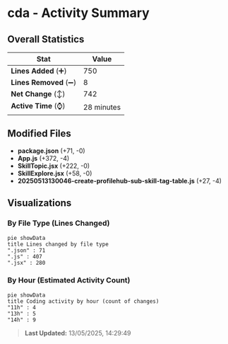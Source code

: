 # cda - Activity Summary 

## Overall Statistics

| Stat                   | Value                                                             |
| ---------------------- | ----------------------------------------------------------------- |
| **Lines Added** (➕)   | 750                                          |
| **Lines Removed** (➖) | 8                                        |
| **Net Change** (↕)    | 742                |
| **Active Time** (⌚)   | 28 minutes |


## Modified Files
- **package.json** (+71, -0)
- **App.js** (+372, -4)
- **SkillTopic.jsx** (+222, -0)
- **SkillExplore.jsx** (+58, -0)
- **20250513130046-create-profilehub-sub-skill-tag-table.js** (+27, -4)

## Visualizations

### By File Type (Lines Changed)

```mermaid
pie showData
title Lines changed by file type
".json" : 71
".js" : 407
".jsx" : 280
```

### By Hour (Estimated Activity Count)

```mermaid
pie showData
title Coding activity by hour (count of changes)
"11h" : 4
"13h" : 5
"14h" : 9
```


> **Last Updated:** 13/05/2025, 14:29:49